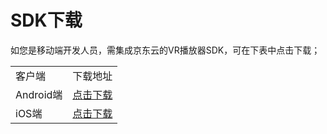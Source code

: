 # SDK下载

如您是移动端开发人员，需集成京东云的VR播放器SDK，可在下表中点击下载；   

<table>
<tr>
    <td>客户端</td>
    <td>下载地址</td>
</tr>
<tr>
    <td>Android端</td>
    <td><a href="https://zhanghao274.s3.cn-north-1.jdcloud-oss.com/VR/Android/jdcvrplayer.jar">点击下载</a><br/> </td>
</tr>
<tr>
    <td>iOS端</td>
    <td><a href="https://zhanghao274.s3.cn-north-1.jdcloud-oss.com/VR/iOS/VR-SDK.zip">点击下载</a><br/> </td>
</tr>                
</table>
